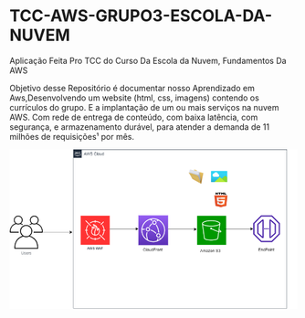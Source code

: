 # TCC-AWS-GRUPO3-ESCOLA-DA-NUVEM
Aplicação Feita Pro TCC do Curso Da Escola da Nuvem, Fundamentos Da AWS

Objetivo desse Repositório é documentar nosso Aprendizado em Aws,Desenvolvendo  um website (html, css, imagens) contendo os currículos do grupo.
E a implantação de um ou mais serviços na nuvem AWS.
Com rede de entrega de conteúdo, com baixa latência, com segurança, e armazenamento durável, para 
atender a demanda de 11 milhões de requisições¹ por mês.

<img src="arquitetura.png" />
